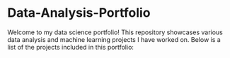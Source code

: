 # Data-Analysis-Portfolio

Welcome to my data science portfolio! This repository showcases various data analysis and machine learning projects I have worked on. Below is a list of the projects included in this portfolio:

